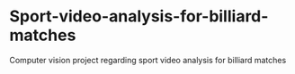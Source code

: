 # Sport-video-analysis-for-billiard-matches
Computer vision project regarding sport video analysis for billiard matches
